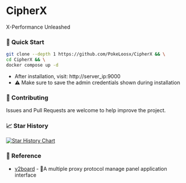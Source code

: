 # CipherX
X-Performance Unleashed

### 🚀 Quick Start

```bash
git clone --depth 1 https://github.com/PokeLoosx/CipherX && \
cd CipherX && \
docker compose up -d
```

- After installation, visit: http://server_ip:9000
- ⚠️ Make sure to save the admin credentials shown during installation

### 🤝 Contributing

Issues and Pull Requests are welcome to help improve the project.

### 📈 Star History

[![Star History Chart](https://api.star-history.com/svg?repos=PokeLoosx/CipherX&type=Date)](https://star-history.com/#PokeLoosx/CipherX&Date)

### 📖 Reference

- [v2board](https://github.com/v2board/v2board) - 🚀A multiple proxy protocol manage panel application interface